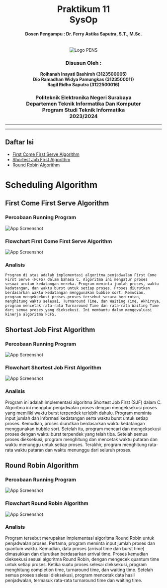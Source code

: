 <div align="center">
    <h1 style="text-align: center;font-weight: bold">Praktikum 11<br>SysOp</h1>
    <h4 style="text-align: center;">Dosen Pengampu : Dr. Ferry Astika Saputra, S.T., M.Sc.</h4>
</div>
<br />
<div align="center">
    <img src="Assets/Logo_PENS.png" alt="Logo PENS">
    <h3 style="text-align: center;">Disusun Oleh : </h3>
    <p style="text-align: center;">
        <strong>Roihanah Inayati Bashiroh (3123500005)</strong><br>
        <strong>Dio Ramadhan Widya Pamungkas (3123500011)</strong><br>
        <strong>Ragil Ridho Saputra (3122500016)</strong>
    </p>

<h3>Politeknik Elektronika Negeri Surabaya<br>Departemen Teknik
Informatika Dan Komputer<br>Program Studi Teknik Informatika<br>2023/2024</h3>
    <hr>
    <hr>
</div>


## Daftar Isi
- [First Come First Serve Algorithm](#first-come-first-serve-algorithm)
- [Shortest Job First Algorithm](#shortest-job-first-algorithm)
- [Round Robin Algorithm](#round-robin-algorithm)

# Scheduling Algorithm

## First Come First Serve Algorithm

### Percobaan Running Program

![App Screenshot](Assets/1.png)
    
### Flowchart First Come First Serve Algorithm

![App Screenshot](Assets/fcfs.drawio.png)

### Analisis

    Program di atas adalah implementasi algoritma penjadwalan First Come First Serve (FCFS) dalam bahasa C. Algoritma ini mengatur proses sesuai urutan kedatangan mereka. Program meminta jumlah proses, waktu kedatangan, dan waktu burst untuk setiap proses. Proses diurutkan berdasarkan waktu kedatangan menggunakan bubble sort. Kemudian, program mengeksekusi proses-proses tersebut secara berurutan, menghitung waktu selesai, Turnaround Time, dan Waiting Time. Akhirnya, program mencetak rata-rata Turnaround Time dan rata-rata Waiting Time dari semua proses yang dieksekusi. Ini membantu dalam mengevaluasi kinerja algoritma FCFS.
    

## Shortest Job First Algorithm

### Percobaan Running Program

![App Screenshot](Assets/2.png)

### Flowchart Shortest Job First Algorithm

![App Screenshot](Assets/sjf.drawio.png)

### Analisis

Program ini adalah implementasi algoritma Shortest Job First (SJF) dalam C. Algoritma ini mengatur penjadwalan proses dengan mengeksekusi proses yang memiliki waktu burst terpendek terlebih dahulu. Program meminta input jumlah dan informasi kedatangan serta waktu burst untuk setiap proses. Kemudian, proses diurutkan berdasarkan waktu kedatangan menggunakan bubble sort. Setelah itu, program mencari dan mengeksekusi proses dengan waktu burst terpendek yang telah tiba. Setelah semua proses dieksekusi, program menghitung dan mencetak waktu putaran dan waktu menunggu untuk setiap proses. Terakhir, program menghitung rata-rata waktu putaran dan waktu menunggu dari seluruh proses.


## Round Robin Algorithm

### Percobaan Running Program

![App Screenshot](Assets/3.png)

### Flowchart Round Robin Algorithm

![App Screenshot](Assets/roundrobin.jpg)

### Analisis

Program tersebut merupakan implementasi algoritma Round Robin untuk penjadwalan proses. Pertama, program meminta input jumlah proses dan quantum waktu. Kemudian, data proses (arrival time dan burst time) dimasukkan dan diurutkan berdasarkan arrival time. Proses kemudian dieksekusi sesuai algoritma Round Robin, dengan mengecek quantum time untuk setiap proses. Ketika suatu proses selesai dieksekusi, program menghitung completion time, turnaround time, dan waiting time. Setelah semua proses selesai dieksekusi, program mencetak data hasil penjadwalan, termasuk rata-rata turnaround time dan waiting time.


